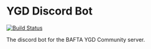 # YGD Discord Bot

[![Build Status](https://img.shields.io/docker/cloud/build/nilsirl/ygd-discord-bot)](https://hub.docker.com/r/nilsirl/ygd-discord-bot/builds)

The discord bot for the BAFTA YGD Community server.
